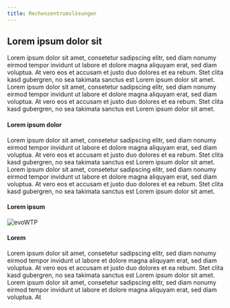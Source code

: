 ```yaml
---
title: Rechenzentrumslösungen
---
```

<div class="row">
<div class="col-md-12 abstand">
<!--<strong>Fehlender Überblick bei den Werkstattterminen?</strong><br>
<br>
<strong>Monteure haben Urlaub trotz hoher Werkstattauslastung?</strong><br>
<br>
<strong>Terminplanung basiert auf Papier?</strong><br>
<br> -->
<div class="card border-secondary">
<div class="card-header text-center">
<h2>Lorem ipsum dolor sit</h2>
</div>
<div class="card-body">
    Lorem ipsum dolor sit amet, consetetur sadipscing elitr, sed diam nonumy eirmod tempor invidunt ut labore et dolore magna aliquyam erat, sed diam voluptua. At vero eos et accusam et justo duo dolores et ea rebum. Stet clita kasd gubergren, no sea takimata sanctus est Lorem ipsum dolor sit amet. Lorem ipsum dolor sit amet, consetetur sadipscing elitr, sed diam nonumy eirmod tempor invidunt ut labore et dolore magna aliquyam erat, sed diam voluptua. At vero eos et accusam et justo duo dolores et ea rebum. Stet clita kasd gubergren, no sea takimata sanctus est Lorem ipsum dolor sit amet.
</div>
</div>
</div>
</div>
<div class="row">
<div class="col-md-4 abstand">
<div class="card border-secondary card-height">
<div class="card-header text-center">
<h4>Lorem ipsum dolor</h4>
</div>
<div class="card-body">
    Lorem ipsum dolor sit amet, consetetur sadipscing elitr, sed diam nonumy eirmod tempor invidunt ut labore et dolore magna aliquyam erat, sed diam voluptua. At vero eos et accusam et justo duo dolores et ea rebum. Stet clita kasd gubergren, no sea takimata sanctus est Lorem ipsum dolor sit amet. Lorem ipsum dolor sit amet, consetetur sadipscing elitr, sed diam nonumy eirmod tempor invidunt ut labore et dolore magna aliquyam erat, sed diam voluptua. At vero eos et accusam et justo duo dolores et ea rebum. Stet clita kasd gubergren, no sea takimata sanctus est Lorem ipsum dolor sit amet.
</div>
</div>
</div>

<div class="col-md-4 abstand">
<div class="card border-secondary card-height">
<div class="card-header text-center">
    <h4>Lorem ipsum</h4>
</div>
<a class="bild-link">
    <img class="card-img-top abstand" src="{{ "/assets/img/Werkstattplan.jpg?v=" | append: site.github.build_revision | relative_url }}" alt="evoWTP">
</a>
</div>
</div>

<div class="col-md-4 abstand">
<div class="card border-secondary card-height">
<div class="card-header text-center">
<h4>Lorem</h4>
</div>
<div class="card-body">
    Lorem ipsum dolor sit amet, consetetur sadipscing elitr, sed diam nonumy eirmod tempor invidunt ut labore et dolore magna aliquyam erat, sed diam voluptua. At vero eos et accusam et justo duo dolores et ea rebum. Stet clita kasd gubergren, no sea takimata sanctus est Lorem ipsum dolor sit amet. Lorem ipsum dolor sit amet, consetetur sadipscing elitr, sed diam nonumy eirmod tempor invidunt ut labore et dolore magna aliquyam erat, sed diam voluptua. At
</div>
</div>
</div>
</div>
